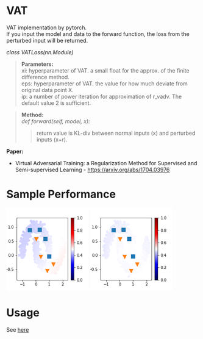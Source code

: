 # VAT
VAT implementation by pytorch.   
If you input the model and data to the forward function, the loss from the perturbed input will be returned.

*class VATLoss(nn.Module)*   
>**Parameters:**   
>  xi: hyperparameter of VAT. a small float for the approx. of the finite difference method.   
>  eps: hyperparameter of VAT. the value for how much deviate from original data point X.   
>  ip: a number of power iteration for approximation of r_vadv. The default value 2 is sufficient.   

> **Method:**   
> *def forward(self, model, x):*   
>>   return value is KL-div between normal inputs (x) and perturbed inputs (x+r).

**Paper:**
* Virtual Adversarial Training: a Regularization Method for Supervised and Semi-supervised Learning - 
https://arxiv.org/abs/1704.03976

# Sample Performance   
![Simple Training](Normal.gif)
![Virtual Adversarial Training](VAT_train.gif)

# Usage   
See [here](VAT.ipynb)
